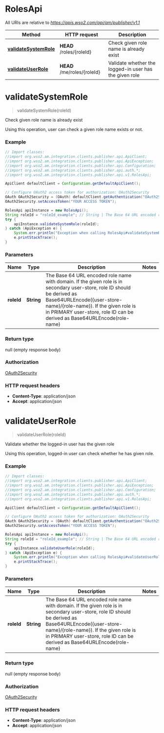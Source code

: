 # RolesApi

All URIs are relative to *https://apis.wso2.com/api/am/publisher/v1.1*

Method | HTTP request | Description
------------- | ------------- | -------------
[**validateSystemRole**](RolesApi.md#validateSystemRole) | **HEAD** /roles/{roleId} | Check given role name is already exist
[**validateUserRole**](RolesApi.md#validateUserRole) | **HEAD** /me/roles/{roleId} | Validate whether the logged-in user has the given role


<a name="validateSystemRole"></a>
# **validateSystemRole**
> validateSystemRole(roleId)

Check given role name is already exist

Using this operation, user can check a given role name exists or not. 

### Example
```java
// Import classes:
//import org.wso2.am.integration.clients.publisher.api.ApiClient;
//import org.wso2.am.integration.clients.publisher.api.ApiException;
//import org.wso2.am.integration.clients.publisher.api.Configuration;
//import org.wso2.am.integration.clients.publisher.api.auth.*;
//import org.wso2.am.integration.clients.publisher.api.v1.RolesApi;

ApiClient defaultClient = Configuration.getDefaultApiClient();

// Configure OAuth2 access token for authorization: OAuth2Security
OAuth OAuth2Security = (OAuth) defaultClient.getAuthentication("OAuth2Security");
OAuth2Security.setAccessToken("YOUR ACCESS TOKEN");

RolesApi apiInstance = new RolesApi();
String roleId = "roleId_example"; // String | The Base 64 URL encoded role name with domain. If the given role is in secondary user-store, role ID should be derived as Base64URLEncode({user-store-name}/{role-name}). If the given role is in PRIMARY user-store, role ID can be derived as Base64URLEncode(role-name) 
try {
    apiInstance.validateSystemRole(roleId);
} catch (ApiException e) {
    System.err.println("Exception when calling RolesApi#validateSystemRole");
    e.printStackTrace();
}
```

### Parameters

Name | Type | Description  | Notes
------------- | ------------- | ------------- | -------------
 **roleId** | **String**| The Base 64 URL encoded role name with domain. If the given role is in secondary user-store, role ID should be derived as Base64URLEncode({user-store-name}/{role-name}). If the given role is in PRIMARY user-store, role ID can be derived as Base64URLEncode(role-name)  |

### Return type

null (empty response body)

### Authorization

[OAuth2Security](../README.md#OAuth2Security)

### HTTP request headers

 - **Content-Type**: application/json
 - **Accept**: application/json

<a name="validateUserRole"></a>
# **validateUserRole**
> validateUserRole(roleId)

Validate whether the logged-in user has the given role

Using this operation, logged-in user can check whether he has given role. 

### Example
```java
// Import classes:
//import org.wso2.am.integration.clients.publisher.api.ApiClient;
//import org.wso2.am.integration.clients.publisher.api.ApiException;
//import org.wso2.am.integration.clients.publisher.api.Configuration;
//import org.wso2.am.integration.clients.publisher.api.auth.*;
//import org.wso2.am.integration.clients.publisher.api.v1.RolesApi;

ApiClient defaultClient = Configuration.getDefaultApiClient();

// Configure OAuth2 access token for authorization: OAuth2Security
OAuth OAuth2Security = (OAuth) defaultClient.getAuthentication("OAuth2Security");
OAuth2Security.setAccessToken("YOUR ACCESS TOKEN");

RolesApi apiInstance = new RolesApi();
String roleId = "roleId_example"; // String | The Base 64 URL encoded role name with domain. If the given role is in secondary user-store, role ID should be derived as Base64URLEncode({user-store-name}/{role-name}). If the given role is in PRIMARY user-store, role ID can be derived as Base64URLEncode(role-name) 
try {
    apiInstance.validateUserRole(roleId);
} catch (ApiException e) {
    System.err.println("Exception when calling RolesApi#validateUserRole");
    e.printStackTrace();
}
```

### Parameters

Name | Type | Description  | Notes
------------- | ------------- | ------------- | -------------
 **roleId** | **String**| The Base 64 URL encoded role name with domain. If the given role is in secondary user-store, role ID should be derived as Base64URLEncode({user-store-name}/{role-name}). If the given role is in PRIMARY user-store, role ID can be derived as Base64URLEncode(role-name)  |

### Return type

null (empty response body)

### Authorization

[OAuth2Security](../README.md#OAuth2Security)

### HTTP request headers

 - **Content-Type**: application/json
 - **Accept**: application/json

